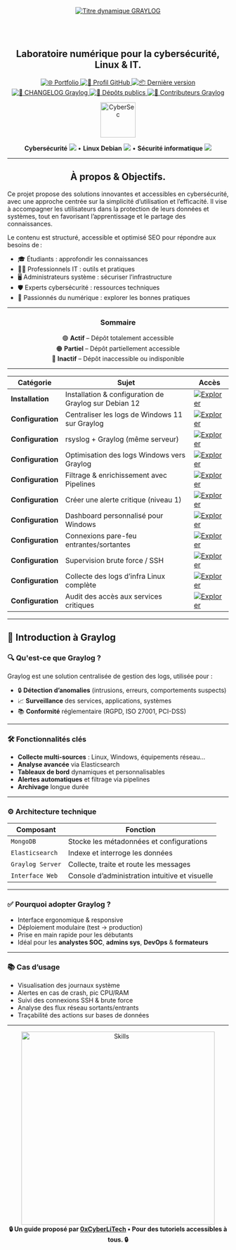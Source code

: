 <div align="center">

  <br></br>
  
  <a href="https://github.com/0xCyberLiTech">
    <img src="https://readme-typing-svg.herokuapp.com?font=JetBrains+Mono&size=50&duration=6000&pause=1000000000&color=FF0048&center=true&vCenter=true&width=1100&lines=%3EGRAYLOG_" alt="Titre dynamique GRAYLOG" />
  </a>
  
  <br></br>
  
  <h2>Laboratoire numérique pour la cybersécurité, Linux & IT.</h2>

  <p align="center">
    <a href="https://0xcyberlitech.github.io/">
      <img src="https://img.shields.io/badge/Portfolio-0xCyberLiTech-181717?logo=github&style=flat-square" alt="🌐 Portfolio" />
    </a>
    <a href="https://github.com/0xCyberLiTech">
      <img src="https://img.shields.io/badge/Profil-GitHub-181717?logo=github&style=flat-square" alt="🔗 Profil GitHub" />
    </a>
    <a href="https://github.com/0xCyberLiTech/Graylog/releases/latest">
      <img src="https://img.shields.io/github/v/release/0xCyberLiTech/Graylog?label=version&style=flat-square&color=blue" alt="📦 Dernière version" />
    </a>
    <a href="https://github.com/0xCyberLiTech/Graylog/blob/main/CHANGELOG.md">
      <img src="https://img.shields.io/badge/📄%20Changelog-Graylog-blue?style=flat-square" alt="📄 CHANGELOG Graylog" />
    </a>
    <a href="https://github.com/0xCyberLiTech?tab=repositories">
      <img src="https://img.shields.io/badge/Dépôts-publics-blue?style=flat-square" alt="📂 Dépôts publics" />
    </a>
    <a href="https://github.com/0xCyberLiTech/Graylog/graphs/contributors">
      <img src="https://img.shields.io/badge/👥%20Contributeurs-cliquez%20ici-007ec6?style=flat-square" alt="👥 Contributeurs Graylog" />
    </a>
  </p>

</div>

<div align="center">
  <img src="https://img.icons8.com/fluency/96/000000/cyber-security.png" alt="CyberSec" width="80"/>
</div>

<div align="center">
  <p>
    <strong>Cybersécurité</strong> <img src="https://img.icons8.com/color/24/000000/lock--v1.png"/> • <strong>Linux Debian</strong> <img src="https://img.icons8.com/color/24/000000/linux.png"/> • <strong>Sécurité informatique</strong> <img src="https://img.icons8.com/color/24/000000/shield-security.png"/>
  </p>
</div>

---

<div align="center">
  
## À propos & Objectifs.

</div>

Ce projet propose des solutions innovantes et accessibles en cybersécurité, avec une approche centrée sur la simplicité d’utilisation et l’efficacité. Il vise à accompagner les utilisateurs dans la protection de leurs données et systèmes, tout en favorisant l’apprentissage et le partage des connaissances.

Le contenu est structuré, accessible et optimisé SEO pour répondre aux besoins de :
- 🎓 Étudiants : approfondir les connaissances
- 👨‍💻 Professionnels IT : outils et pratiques
- 🖥️ Administrateurs système : sécuriser l’infrastructure
- 🛡️ Experts cybersécurité : ressources techniques
- 🚀 Passionnés du numérique : explorer les bonnes pratiques

---

<div align="center" style="margin-bottom: 10px;">

### **Sommaire**

🟢 **Actif** – Dépôt totalement accessible  
🟠 **Partiel** – Dépôt partiellement accessible  
🔴 **Inactif** – Dépôt inaccessible ou indisponible

</div>

---

<div align="center">

| Catégorie         | Sujet                                                 | Accès                                                                                                                                                                                  |
|-------------------|-------------------------------------------------------|----------------------------------------------------------------------------------------------------------------------------------------------------------------------------------------|
| **Installation**  | Installation & configuration de Graylog sur Debian 12 | [![Explorer](https://img.shields.io/badge/EXPLORER-4CAF50?style=for-the-badge&logo=github&logoColor=white)](GRAYLOG-INSTALLATION-CONFIGURATION-DEBIAN-12.md)                           |
| **Configuration** | Centraliser les logs de Windows 11 sur Graylog        | [![Explorer](https://img.shields.io/badge/EXPLORER-4CAF50?style=for-the-badge&logo=github&logoColor=white)](GRAYLOG-CENTRALISER-LES-LOGS-WINDOWS-11-VERS-GRAYLOG-DEBIAN-12.md)         |
| **Configuration** | rsyslog + Graylog (même serveur)                      | [![Explorer](https://img.shields.io/badge/EXPLORER-f1c232?style=for-the-badge&logo=github&logoColor=white)](GRAYLOG-CONFIGURER-GRAYLOG-POUR-RECEVOIR-LES-LOGS-VIA-SYSLOG-UDP.md)       |
| **Configuration** | Optimisation des logs Windows vers Graylog            | [![Explorer](https://img.shields.io/badge/EXPLORER-f1c232?style=for-the-badge&logo=github&logoColor=white)](GRAYLOG-OPTIMISATION-ENVOI-DE-LOGS-WINDOWS-VERS-GRAYLOG.md)                |
| **Configuration** | Filtrage & enrichissement avec Pipelines              | [![Explorer](https://img.shields.io/badge/EXPLORER-f1c232?style=for-the-badge&logo=github&logoColor=white)](GRAYLOG-FILTRAGE-ET-ENRICHISSEMENT-DES-LOGS-AVEC-LES-PIPELINES-GRAYLOG.md) |
| **Configuration** | Créer une alerte critique (niveau 1)                  | [![Explorer](https://img.shields.io/badge/EXPLORER-f1c232?style=for-the-badge&logo=github&logoColor=white)](GRAYLOG-CONFIGURER-UNE-ALERTE-EN-CAS-D-EVENEMENT-CRITIQUE-DE-NIVEAU-1.md)  |
| **Configuration** | Dashboard personnalisé pour Windows                   | [![Explorer](https://img.shields.io/badge/EXPLORER-f1c232?style=for-the-badge&logo=github&logoColor=white)](GRAYLOG-METTRE-EN-PLACE-UN-DASHBIOARD-PERSONALISE-POUR-WINDOWS.md)         |
| **Configuration** | Connexions pare-feu entrantes/sortantes               | [![Explorer](https://img.shields.io/badge/EXPLORER-red?style=for-the-badge&logo=github&logoColor=white)](https://github.com/0xCyberLiTech/Graylog/blob/main/README.md)                 |
| **Configuration** | Supervision brute force / SSH                         | [![Explorer](https://img.shields.io/badge/EXPLORER-red?style=for-the-badge&logo=github&logoColor=white)](https://github.com/0xCyberLiTech/Graylog/blob/main/README.md)                 |
| **Configuration** | Collecte des logs d’infra Linux complète              | [![Explorer](https://img.shields.io/badge/EXPLORER-red?style=for-the-badge&logo=github&logoColor=white)](https://github.com/0xCyberLiTech/Graylog/blob/main/README.md)                 |
| **Configuration** | Audit des accès aux services critiques                | [![Explorer](https://img.shields.io/badge/EXPLORER-red?style=for-the-badge&logo=github&logoColor=white)](https://github.com/0xCyberLiTech/Graylog/blob/main/README.md)                 |

</div>

---

## 🧠 Introduction à Graylog

### 🔍 Qu'est-ce que Graylog ?

Graylog est une solution centralisée de gestion des logs, utilisée pour :

- 🔒 **Détection d’anomalies** (intrusions, erreurs, comportements suspects)
- 📈 **Surveillance** des services, applications, systèmes
- 📚 **Conformité** réglementaire (RGPD, ISO 27001, PCI-DSS)

---

### 🛠️ Fonctionnalités clés

- **Collecte multi-sources** : Linux, Windows, équipements réseau…
- **Analyse avancée** via Elasticsearch
- **Tableaux de bord** dynamiques et personnalisables
- **Alertes automatiques** et filtrage via pipelines
- **Archivage** longue durée

---

### ⚙️ Architecture technique

| Composant         | Fonction                                            |
|-------------------|-----------------------------------------------------|
| `MongoDB`         | Stocke les métadonnées et configurations            |
| `Elasticsearch`   | Indexe et interroge les données                     |
| `Graylog Server`  | Collecte, traite et route les messages              |
| `Interface Web`   | Console d’administration intuitive et visuelle     |

---

### ✅ Pourquoi adopter Graylog ?

- Interface ergonomique & responsive
- Déploiement modulaire (test → production)
- Prise en main rapide pour les débutants
- Idéal pour les **analystes SOC**, **admins sys**, **DevOps** & **formateurs**

---

### 📚 Cas d’usage

- Visualisation des journaux système
- Alertes en cas de crash, pic CPU/RAM
- Suivi des connexions SSH & brute force
- Analyse des flux réseau sortants/entrants
- Traçabilité des actions sur bases de données

---

<div align="center">
  <a href="https://github.com/0xCyberLiTech" target="_blank" rel="noopener">
    <img src="https://skillicons.dev/icons?i=linux,debian,bash,docker,nginx,git,vim,python,markdown" alt="Skills" width="440">
  </a>
</div>

<div align="center">
  <b>🔒 Un guide proposé par <a href="https://github.com/0xCyberLiTech">0xCyberLiTech</a> • Pour des tutoriels accessibles à tous. 🔒</b>
</div>

